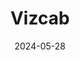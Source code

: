---  
layout: startup_page  
title: "Vizcab"  
id: "vizcab.io"  
permalink: "/vizcabvizcab.io05282024/"  
website: "https://vizcab.io/"  
funding_round: "Series A"  
funding_amount: "€9M"  
investors: "KOMPAS VC, Global Brain, Brick and Mortar Ventures"  
about: "Vizcab is a SaaS platform that automates the calculation of CO2 emissions and Life Cycle Assessments (LCA) for construction projects. It connects stakeholders across the value chain to optimize carbon performance, improve efficiency, and ensure regulatory compliance. The AI-driven platform helps companies work towards net-zero emissions and meet evolving regulatory requirements."  
markets: "SaaS, Construction, Sustainability, AI"  
hq: "Lyon, Auvergne-Rhône-Alpes, France"  
founded_year: "2015"  
linkedin: "https://www.linkedin.com/company/vizcab"  
twitter: ""  
instagram: ""  
facebook: ""  
crunchbase: ""  
pitchbook: ""  

date_display: "28-May-2024"  
date: "2024-05-28"

# SEO Optimization  
meta_title: "Vizcab - Series A Funding (€9M)"  
meta_description: "Vizcab, Vizcab is a SaaS platform that automates the calculation of CO2 emissions and Life Cycle Assessments (LCA) for construction projects. It connects stak..."  
meta_keywords: "Vizcab, SaaS, Construction, Sustainability, AI, Series A funding"  
canonical_url: "https://startup.projectstartups.com/vizcabvizcab.io05282024/"  
---
